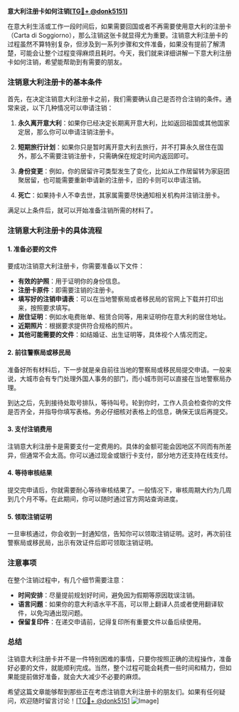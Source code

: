 **意大利注册卡如何注销[[TG💪+ @donk5151](https://t.me/s/donk5151)]**

在意大利生活或工作一段时间后，如果需要回国或者不再需要使用意大利的注册卡（Carta di Soggiorno），那么注销这张卡就显得尤为重要。注销意大利注册卡的过程虽然不算特别复杂，但涉及到一系列步骤和文件准备，如果没有提前了解清楚，可能会让整个过程变得麻烦且耗时。今天，我们就来详细讲解一下意大利注册卡如何注销，希望能帮助到有需要的朋友。

### 注销意大利注册卡的基本条件

首先，在决定注销意大利注册卡之前，我们需要确认自己是否符合注销的条件。通常来说，以下几种情况可以申请注销：

1. **永久离开意大利**：如果你已经决定长期离开意大利，比如返回祖国或其他国家定居，那么你可以申请注销注册卡。
   
2. **短期旅行计划**：如果你只是暂时离开意大利去旅行，并不打算永久居住在国外，那么不需要注销注册卡，只需确保在规定时间内返回即可。

3. **身份变更**：例如，你的居留许可类型发生了变化，比如从工作居留转为家庭团聚居留，也可能需要重新申请新的注册卡，旧的卡则可以申请注销。

4. **死亡**：如果持卡人不幸去世，其家属需要尽快通知相关机构并注销注册卡。

满足以上条件后，就可以开始准备注销所需的材料了。

### 注销意大利注册卡的具体流程

#### 1. 准备必要的文件

要成功注销意大利注册卡，你需要准备以下文件：

- **有效的护照**：用于证明你的身份信息。
- **注册卡原件**：即需要注销的注册卡。
- **填写好的注销申请表**：可以在当地警察局或者移民局的官网上下载并打印出来，按照要求填写。
- **居住证明**：例如水电费账单、租赁合同等，用来证明你在意大利的居住地址。
- **近期照片**：根据要求提供符合规格的照片。
- **其他可能需要的文件**：如结婚证、出生证明等，具体视个人情况而定。

#### 2. 前往警察局或移民局

准备好所有材料后，下一步就是亲自前往当地的警察局或移民局提交申请。一般来说，大城市会有专门处理外国人事务的部门，而小城市则可以直接在当地警察局办理。

到达之后，先到接待处取号排队，等待叫号。轮到你时，工作人员会检查你的文件是否齐全，并指导你填写表格。务必仔细核对表格上的信息，确保无误后再提交。

#### 3. 支付注销费用

注销意大利注册卡是需要支付一定费用的。具体的金额可能会因地区不同而有所差异，但通常不会太高。你可以通过现金或银行卡支付，部分地方还支持在线支付。

#### 4. 等待审核结果

提交完申请后，你就需要耐心等待审核结果了。一般情况下，审核周期大约为几周到几个月不等。在此期间，你可以随时通过官方网站查询进度。

#### 5. 领取注销证明

一旦审核通过，你会收到一封通知信，告知你可以领取注销证明。这时，再次前往警察局或移民局，出示有效证件后即可领取注销证明。

### 注意事项

在整个注销过程中，有几个细节需要注意：

- **时间安排**：尽量提前规划好时间，避免因为假期等原因耽误注销。
- **语言问题**：如果你的意大利语水平不高，可以带上翻译人员或者使用翻译软件，以免沟通出现问题。
- **保留复印件**：在递交申请前，记得复印所有重要文件以备后续使用。

### 总结

注销意大利注册卡并不是一件特别困难的事情，只要你按照正确的流程操作，准备好必要的文件，就能顺利完成。当然，整个过程可能会耗费一些时间和精力，但如果能提前做好准备，就会大大减少不必要的麻烦。

希望这篇文章能够帮到那些正在考虑注销意大利注册卡的朋友们。如果有任何疑问，欢迎随时留言讨论！[[TG💪+ @donk5151](https://t.me/s/donk5151) ![Image](https://i.postimg.cc/rwNCRYN7/Snipaste-2025-04-30-17-27-05.png)]
